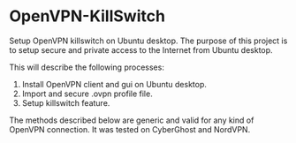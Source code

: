 # OpenVPN-KillSwitch
Setup OpenVPN killswitch on Ubuntu desktop.
The purpose of this project is to setup secure and private access to the Internet from Ubuntu desktop.

This will describe the following processes:

1. Install OpenVPN client and gui on Ubuntu desktop.
2. Import and secure .ovpn profile file.
3. Setup killswitch feature.

The methods described below are generic and valid for any kind of OpenVPN connection.
It was tested on CyberGhost and NordVPN.

